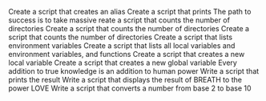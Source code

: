 Create a script that creates an alias
Create a script that prints
The path to success is to take massive
reate a script that counts the number of directories
Create a script that counts the number of directories
Create a script that counts the number of directories
Create a script that lists environment variables
Create a script that lists all local variables and environment variables, and functions
Create a script that creates a new local variable
Create a script that creates a new global variable
Every addition to true knowledge is an addition to human power
Write a script that prints the result
Write a script that displays the result of BREATH to the power LOVE
Write a script that converts a number from base 2 to base 10
